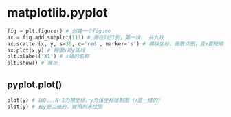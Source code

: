 # matplotlib.pyplot

```python
fig = plt.figure() # 创建一个figure
ax = fig.add_subplot(111) # 画在1行1列，第一块， 共九块
ax.scatter(x, y, s=30, c='red', marker='s') # 横纵坐标，画散点图，且x要按顺序排列
ax.plot(x,y) # 根据x和y画线
plt.xlabel('X1') # x轴的名称
plt.show() # 展示
```

## pyplot.plot()

```python
plot(y) # 以0...N-1为横坐标，y为纵坐标绘制图（y是一维的）
plot(y) # 若y是二维的，按照列来绘图
```

